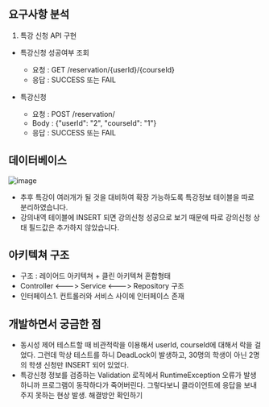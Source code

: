 ## 요구사항 분석
1. 특강 신청 API 구현
- 특강신청 성공여부 조회
  - 요청 : GET  /reservation/{userId}/{courseId}
  - 응답 : SUCCESS 또는 FAIL
  
- 특강신청
  - 요청 : POST /reservation/
  - Body : {"userId": "2", "courseId": "1"}
  - 응답 : SUCCESS 또는 FAIL

 
## 데이터베이스
![image](https://github.com/wwwkang8/hhplus_architecture_2nd/assets/26863285/9a951e82-06c1-4db7-8426-a73991a96ed8)

- 추후 특강이 여러개가 될 것을 대비하여 확장 가능하도록 특강정보 테이블을 따로 분리하였습니다.
- 강의내역 테이블에 INSERT 되면 강의신청 성공으로 보기 때문에 따로 강의신청 상태 필드값은 추가하지 않았습니다.



## 아키텍쳐 구조
- 구조 : 레이어드 아키텍쳐 + 클린 아키텍쳐 혼합형태
- Controller <---> Service <---> Repository 구조
- 인터페이스1. 컨트롤러와 서비스 사이에 인터페이스 존재

## 개발하면서 궁금한 점
- 동시성 제어 테스트할 때 비관적락을 이용해서 userId, courseId에 대해서 락을 걸었다.
  그런데 막상 테스트를 하니 DeadLock이 발생하고, 30명의 학생이 아닌 2명의 학생 신청만 INSERT 되어 있었다.
- 특강신청 정보를 검증하는 Validation 로직에서 RuntimeException 오류가 발생하니까
  프로그램이 동작하다가 죽어버린다. 그렇다보니 클라이언트에 응답을 보내주지 못하는 현상 발생. 해결방안 확인하기
